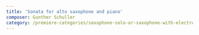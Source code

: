 ```yaml
---
title: 'Sonata for alto saxophone and piano'
composer: Gunther Schuller
category: /premiere-categories/saxophone-solo-or-saxophone-with-electronics-piano-or-orchestra
---
```

